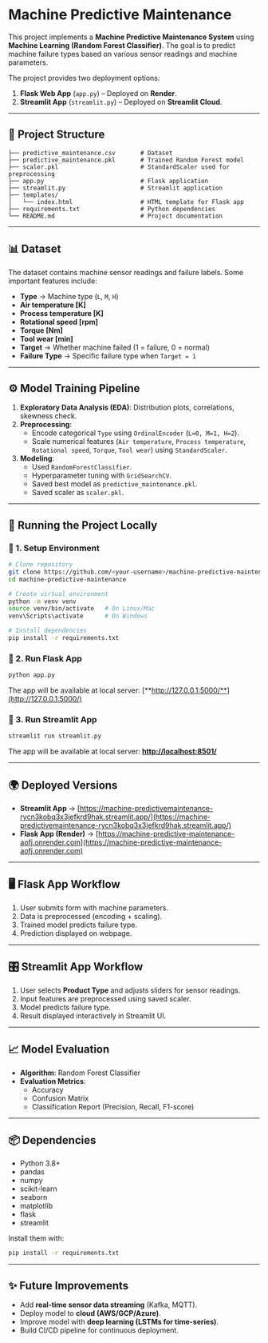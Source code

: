 # Machine Predictive Maintenance

This project implements a **Machine Predictive Maintenance System** using **Machine Learning (Random Forest Classifier)**. The goal is to predict machine failure types based on various sensor readings and machine parameters.

The project provides two deployment options:

1. **Flask Web App** (`app.py`) – Deployed on **Render**.
2. **Streamlit App** (`streamlit.py`) – Deployed on **Streamlit Cloud**.

---

## 📂 Project Structure

```
├── predictive_maintenance.csv       # Dataset
├── predictive_maintenance.pkl       # Trained Random Forest model
├── scaler.pkl                       # StandardScaler used for preprocessing
├── app.py                           # Flask application
├── streamlit.py                     # Streamlit application
├── templates/
│   └── index.html                   # HTML template for Flask app
├── requirements.txt                 # Python dependencies
└── README.md                        # Project documentation
```

---

## 📊 Dataset

The dataset contains machine sensor readings and failure labels. Some important features include:

- **Type** → Machine type (`L`, `M`, `H`)
- **Air temperature [K]**
- **Process temperature [K]**
- **Rotational speed [rpm]**
- **Torque [Nm]**
- **Tool wear [min]**
- **Target** → Whether machine failed (1 = failure, 0 = normal)
- **Failure Type** → Specific failure type when `Target = 1`

---

## ⚙️ Model Training Pipeline

1. **Exploratory Data Analysis (EDA)**: Distribution plots, correlations, skewness check.
2. **Preprocessing**:
   - Encode categorical `Type` using `OrdinalEncoder` (`L=0, M=1, H=2`).
   - Scale numerical features (`Air temperature`, `Process temperature`, `Rotational speed`, `Torque`, `Tool wear`) using `StandardScaler`.
3. **Modeling**:
   - Used `RandomForestClassifier`.
   - Hyperparameter tuning with `GridSearchCV`.
   - Saved best model as `predictive_maintenance.pkl`.
   - Saved scaler as `scaler.pkl`.

---

## 🚀 Running the Project Locally

### 🔹 1. Setup Environment

```bash
# Clone repository
git clone https://github.com/<your-username>/machine-predictive-maintenance.git
cd machine-predictive-maintenance

# Create virtual environment
python -m venv venv
source venv/bin/activate   # On Linux/Mac
venv\Scripts\activate      # On Windows

# Install dependencies
pip install -r requirements.txt
```

### 🔹 2. Run Flask App

```bash
python app.py
```

The app will be available at local server: [**http://127.0.0.1:5000/**](http://127.0.0.1:5000/)

### 🔹 3. Run Streamlit App

```bash
streamlit run streamlit.py
```

The app will be available at local server: [**http://localhost:8501/**](http://localhost:8501/)

---

## 🌍 Deployed Versions

- **Streamlit App** → [https://machine-predictivemaintenance-rycn3kobq3x3jefkrd9hak.streamlit.app/](https://machine-predictivemaintenance-rycn3kobq3x3jefkrd9hak.streamlit.app/)
- **Flask App (Render)** → [https://machine-predictive-maintenance-aofj.onrender.com](https://machine-predictive-maintenance-aofj.onrender.com)

---

## 🖥️ Flask App Workflow

1. User submits form with machine parameters.
2. Data is preprocessed (encoding + scaling).
3. Trained model predicts failure type.
4. Prediction displayed on webpage.

---

## 🎛️ Streamlit App Workflow

1. User selects **Product Type** and adjusts sliders for sensor readings.
2. Input features are preprocessed using saved scaler.
3. Model predicts failure type.
4. Result displayed interactively in Streamlit UI.

---

## 📈 Model Evaluation

- **Algorithm**: Random Forest Classifier
- **Evaluation Metrics**:
  - Accuracy
  - Confusion Matrix
  - Classification Report (Precision, Recall, F1-score)

---

## 📦 Dependencies

- Python 3.8+
- pandas
- numpy
- scikit-learn
- seaborn
- matplotlib
- flask
- streamlit

Install them with:

```bash
pip install -r requirements.txt
```

---

## ✨ Future Improvements

- Add **real-time sensor data streaming** (Kafka, MQTT).
- Deploy model to **cloud (AWS/GCP/Azure)**.
- Improve model with **deep learning (LSTMs for time-series)**.
- Build CI/CD pipeline for continuous deployment.

